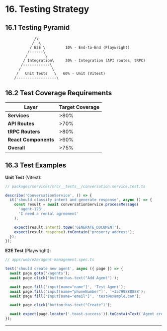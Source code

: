 # 16. Testing Strategy

## 16.1 Testing Pyramid

```
             /\
            /  \
           / E2E \         10% - End-to-End (Playwright)
          /------\
         /        \
        / Integration\     30% - Integration (API routes, tRPC)
       /------------\
      /              \
     /   Unit Tests   \   60% - Unit (Vitest)
    /------------------\
```

## 16.2 Test Coverage Requirements

| Layer | Target Coverage |
|-------|-----------------|
| **Services** | >80% |
| **API Routes** | >70% |
| **tRPC Routers** | >80% |
| **React Components** | >60% |
| **Overall** | >75% |

## 16.3 Test Examples

**Unit Test** (Vitest):

```typescript
// packages/services/src/__tests__/conversation.service.test.ts

describe('ConversationService', () => {
  it('should classify intent and generate response', async () => {
    const result = await conversationService.processMessage(
      'agent-123',
      'I need a rental agreement'
    );

    expect(result.intent).toBe('GENERATE_DOCUMENT');
    expect(result.response).toContain('property address');
  });
});
```

**E2E Test** (Playwright):

```typescript
// apps/web/e2e/agent-management.spec.ts

test('should create new agent', async ({ page }) => {
  await page.goto('/agents');
  await page.click('button:has-text("Add Agent")');

  await page.fill('input[name="name"]', 'Test Agent');
  await page.fill('input[name="phoneNumber"]', '+35799888888');
  await page.fill('input[name="email"]', 'test@example.com');

  await page.click('button:has-text("Create")');

  await expect(page.locator('.toast-success')).toContainText('Agent created successfully');
});
```

---
